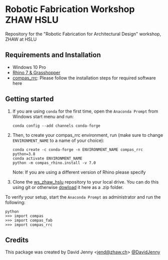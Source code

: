 # Robotic Fabrication Workshop ZHAW HSLU

Repository for the "Robotic Fabrication for Architectural Design" workshop, ZHAW at HSLU

## Requirements and Installation

* Windows 10 Pro
* [Rhino 7 & Grasshopper](https://www.rhino3d.com/download)
* [compas_rrc](https://github.com/compas-rrc/compas_rrc_start#installation): Please follow the installation steps for required software here


## Getting started

1. If you are using `conda` for the first time, open the `Anaconda Prompt` from Windows start menu and run:

    ```
    conda config --add channels conda-forge
    ```
    
2. Then, to create your compas_rrc environment, run (make sure to change ``ENVIRONMENT_NAME`` to a name of your choice):

    ```
    conda create -c conda-forge -n ENVIRONMENT_NAME compas_rrc python=3.8
    conda activate ENVIRONMENT_NAME
    python -m compas_rhino.install -v 7.0
    ```
    Note: If you are using a different version of Rhino please specify

3. Clone the [ws_zhaw_hslu](https://github.com/DavidJenny/ws_zhaw_hslu) repository to your local drive. You can do this using git or otherwise [dowload](https://github.com/DavidJenny/ws_zhaw_hslu/archive/refs/heads/master.zip) it here as a .zip folder.

To verify your setup, start the ``Anaconda Prompt`` as administrator and run the following:

    python
    >>> import compas
    >>> import compas_fab
    >>> import compas_rrc



## Credits

This package was created by David Jenny <[jend@zhaw.ch](jend@zhaw.ch)> [@DavidJenny](https://github.com/DavidJenny)
